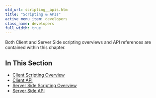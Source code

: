 ```yaml
---
old_url: scripting__apis.htm
title: "Scripting & APIs"
active_menu_item: developers
class_name: developers
full_width: true
---
```



Both Client and Server Side scripting overviews and API references are contained within this chapter.

## In This Section

 - [Client Scripting Overview](/developers/documentation/scripting-apis/client-scripting-overview/)
 - [Client API](/developers/documentation/scripting-apis/client-api/)
 - [Server Side Scripting Overview](/developers/documentation/scripting-apis/server-side-scripting-overview/)
 - [Server Side API](/developers/documentation/scripting-apis/server-side-api/)
